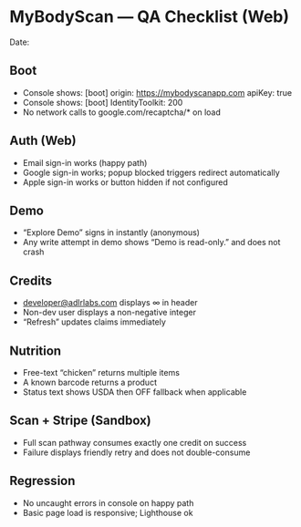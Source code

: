 # MyBodyScan — QA Checklist (Web)
Date: <fill when running>

## Boot
- Console shows: [boot] origin: https://mybodyscanapp.com apiKey: true
- Console shows: [boot] IdentityToolkit: 200
- No network calls to google.com/recaptcha/* on load

## Auth (Web)
- Email sign-in works (happy path)
- Google sign-in works; popup blocked triggers redirect automatically
- Apple sign-in works or button hidden if not configured

## Demo
- “Explore Demo” signs in instantly (anonymous)
- Any write attempt in demo shows “Demo is read-only.” and does not crash

## Credits
- developer@adlrlabs.com displays ∞ in header
- Non-dev user displays a non-negative integer
- “Refresh” updates claims immediately

## Nutrition
- Free-text “chicken” returns multiple items
- A known barcode returns a product
- Status text shows USDA then OFF fallback when applicable

## Scan + Stripe (Sandbox)
- Full scan pathway consumes exactly one credit on success
- Failure displays friendly retry and does not double-consume

## Regression
- No uncaught errors in console on happy path
- Basic page load is responsive; Lighthouse ok
